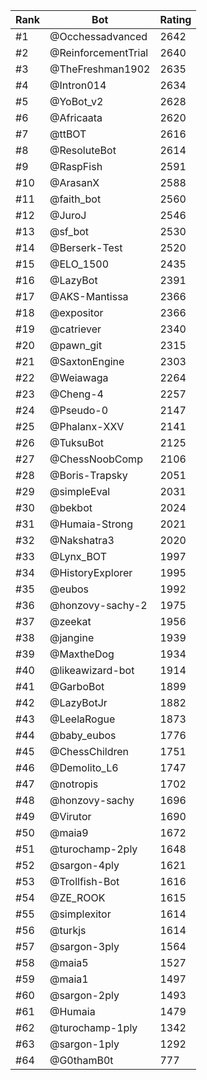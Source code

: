 Rank|Bot|Rating
---|---|---
#1|@Occhessadvanced|2642
#2|@ReinforcementTrial|2640
#3|@TheFreshman1902|2635
#4|@Intron014|2634
#5|@YoBot_v2|2628
#6|@Africaata|2620
#7|@ttBOT|2616
#8|@ResoluteBot|2614
#9|@RaspFish|2591
#10|@ArasanX|2588
#11|@faith_bot|2560
#12|@JuroJ|2546
#13|@sf_bot|2530
#14|@Berserk-Test|2520
#15|@ELO_1500|2435
#16|@LazyBot|2391
#17|@AKS-Mantissa|2366
#18|@expositor|2366
#19|@catriever|2340
#20|@pawn_git|2315
#21|@SaxtonEngine|2303
#22|@Weiawaga|2264
#23|@Cheng-4|2257
#24|@Pseudo-0|2147
#25|@Phalanx-XXV|2141
#26|@TuksuBot|2125
#27|@ChessNoobComp|2106
#28|@Boris-Trapsky|2051
#29|@simpleEval|2031
#30|@bekbot|2024
#31|@Humaia-Strong|2021
#32|@Nakshatra3|2020
#33|@Lynx_BOT|1997
#34|@HistoryExplorer|1995
#35|@eubos|1992
#36|@honzovy-sachy-2|1975
#37|@zeekat|1956
#38|@jangine|1939
#39|@MaxtheDog|1934
#40|@likeawizard-bot|1914
#41|@GarboBot|1899
#42|@LazyBotJr|1882
#43|@LeelaRogue|1873
#44|@baby_eubos|1776
#45|@ChessChildren|1751
#46|@Demolito_L6|1747
#47|@notropis|1702
#48|@honzovy-sachy|1696
#49|@Virutor|1690
#50|@maia9|1672
#51|@turochamp-2ply|1648
#52|@sargon-4ply|1621
#53|@Trollfish-Bot|1616
#54|@ZE_ROOK|1615
#55|@simplexitor|1614
#56|@turkjs|1614
#57|@sargon-3ply|1564
#58|@maia5|1527
#59|@maia1|1497
#60|@sargon-2ply|1493
#61|@Humaia|1479
#62|@turochamp-1ply|1342
#63|@sargon-1ply|1292
#64|@G0thamB0t|777
